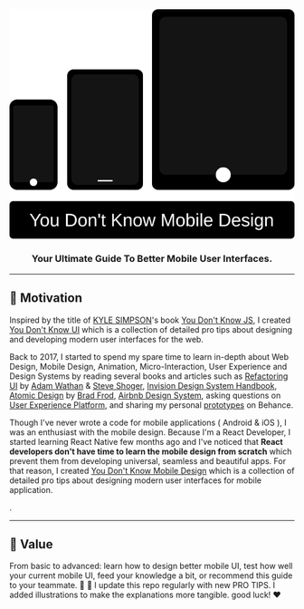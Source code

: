 <div align="center">
  <img src="./LOGO.svg" > 
  <h3>Your Ultimate Guide To Better Mobile User Interfaces.</h3> 
</div>

---

<div>

## :muscle: Motivation

<span>Inspired by the title of [KYLE SIMPSON](https://github.com/getify)'s book [You Don't Know JS](https://github.com/getify/You-Dont-Know-JS), I created [You Don't Know UI](https://github.com/You-Dont-Know-UI) which is a collection of detailed pro tips about designing and developing modern user interfaces for the web.

Back to 2017, I started to spend my spare time to learn in-depth about Web Design, Mobile Design, Animation, Micro-Interaction, User Experience and Design Systems by reading several books and articles such as [Refactoring UI](https://refactoringui.com/) by [Adam Wathan](https://github.com/adamwathan) & [Steve Shoger](https://www.steveschoger.com/), [Invision Design System Handbook](https://www.designbetter.co/design-systems-handbook), [Atomic Design](https://bradfrost.com/blog/post/atomic-web-design/) by [Brad Frod](https://github.com/bradfrost), [Airbnb Design System](https://github.com/airbnb), asking questions on [User Experience Platform](https://ux.stackexchange.com/), and sharing my personal [prototypes](https://www.behance.net/menaialaeddine) on Behance.

Though I've never wrote a code for mobile applications ( Android & iOS ), I was an enthusiast with the mobile design.
Because I'm a React Developer, I started learning React Native few months ago and I've noticed that **React developers don't have time to learn the mobile design from scratch** which prevent them from developing universal, seamless and beautiful apps. For that reason, I created [You Don't Know Mobile Design](https://github.com/You-Dont-Know-Mobile-Design) which is a collection of detailed pro tips about designing modern user interfaces for mobile application.

.
</span>

---

## :bouquet: Value

From basic to advanced: learn how to design better mobile UI, test how well your current mobile UI, feed your knowledge a bit, or recommend this guide to your teammate. :muscle: :rocket: I update this repo regularly with new PRO TIPS. I added illustrations to make the explanations more tangible. good luck! :heart:

</span>

</div>
